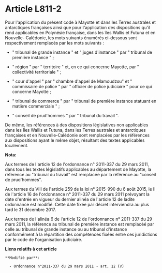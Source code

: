 # Article L811-2

Pour l'application du présent code à Mayotte et dans les Terres australes et antarctiques françaises ainsi que pour
l'application des dispositions qu'il rend applicables en Polynésie française, dans les îles Wallis et Futuna et en Nouvelle-
Calédonie, les mots suivants énumérés ci-dessous sont respectivement remplacés par les mots suivants :

- " tribunal de grande instance " et " juges d'instance " par " tribunal de première instance " ;

- " région " par " territoire " et, en ce qui concerne Mayotte, par " collectivité territoriale " ;

- " cour d'appel " par " chambre d'appel de Mamoudzou" et " commissaire de police " par " officier de police judiciaire "
pour ce qui concerne Mayotte ;

- " tribunal de commerce " par " tribunal de première instance statuant en matière commerciale " ;

- " conseil de prud'hommes " par " tribunal du travail ". 

De même, les références à des dispositions législatives non applicables dans les îles Wallis et Futuna, dans les Terres
australes et antarctiques françaises et en Nouvelle-Calédonie sont remplacées par les références aux dispositions ayant le
même objet, résultant des textes applicables localement.

**Nota:**

Aux termes de l'article 12 de l'ordonnance n° 2011-337 du 29 mars 2011, dans tous les textes législatifs applicables au
département de Mayotte, la référence au "tribunal du travail" est remplacée par la référence au "conseil de prud'hommes". 

Aux termes du VIII de l'article 259 de la loi n° 2015-990 du 6 août 2015, le II de l'article 16 de l'ordonnance n° 2011-337
du 29 mars 2011 prévoyant la date d'entrée en vigueur du dernier alinéa de l'article 12 de ladite ordonnance est modifié.
Cette date fixée par décret interviendra au plus tard le 31 décembre 2017. 

Aux termes de l'alinéa 6 de l'article 12 de l'ordonnance n° 2011-337 du 29 mars 2011, la référence au tribunal de première
instance est remplacéé par celle au tribunal de grande instance ou au tribunal d'instance conformément à la répartition des
compétences fixées entre ces juridictions par le code de l'organisation judiciaire.

**Liens relatifs à cet article**

	**Modifié par**:

	  - Ordonnance n°2011-337 du 29 mars 2011 - art. 12 (V)
